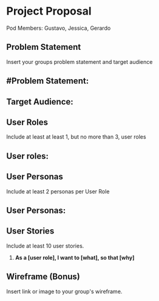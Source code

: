 # Project Proposal

Pod Members: Gustavo, Jessica, Gerardo

## Problem Statement

Insert your groups problem statement and target audience

#Problem Statement:
- 

Target Audience:
- 

## User Roles

Include at least at least 1, but no more than 3, user roles

User roles:
- 

## User Personas

Include at least 2 personas per User Role

User Personas:
- 

## User Stories

Include at least 10 user stories.

1. **As a [user role], I want to [what], so that [why]**

## Wireframe (Bonus)

Insert link or image to your group's wireframe. 

